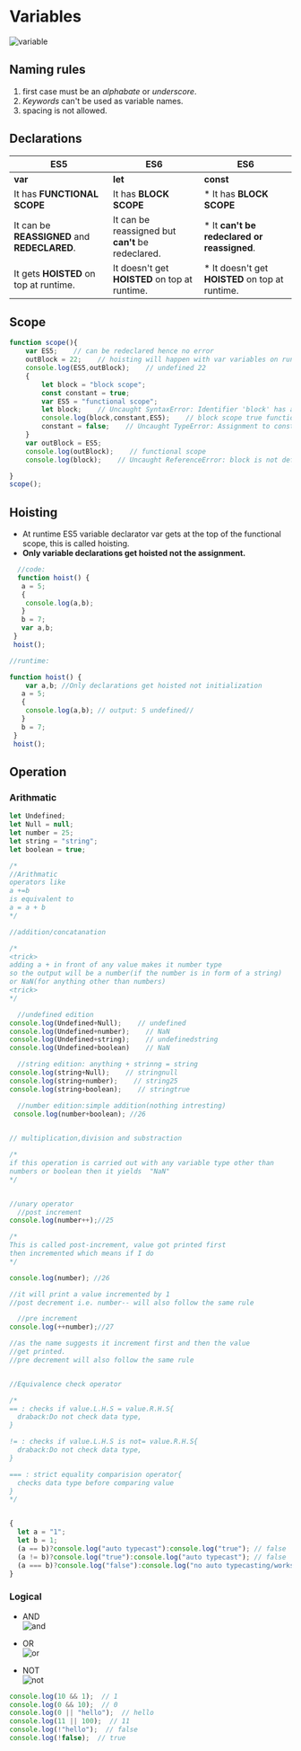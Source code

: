 # Variables

![variable](./images/variable.jpg)  

## Naming rules  

1. first case must be an _alphabate_ or _underscore_.
2. _Keywords_ can't be used as variable names.
3. spacing is not allowed.

## Declarations

| ES5                                          | ES6                                               | ES6                                              |
| -------------------------------------------- | ------------------------------------------------- | ------------------------------------------------ |
| **var**                                      | **let**                                           | **const**                                        |
| It has **FUNCTIONAL SCOPE**                  | It has **BLOCK SCOPE**                            | * It has **BLOCK SCOPE**                         |
| It can be **REASSIGNED** and **REDECLARED**. | It can be reassigned but **can't** be redeclared. | * It **can't be redeclared or reassigned**.      |
| It gets **HOISTED** on top at runtime.       | It doesn't get **HOISTED** on top at runtime.    | * It doesn't get **HOISTED** on top at runtime. |

## Scope

```js
function scope(){
    var ES5;    // can be redeclared hence no error
    outBlock = 22;    // hoisting will happen with var variables on runtime
    console.log(ES5,outBlock);    // undefined 22
    {
        let block = "block scope";
        const constant = true;
        var ES5 = "functional scope";
        let block;    // Uncaught SyntaxError: Identifier 'block' has already been declared
        console.log(block,constant,ES5);    // block scope true functional scope
        constant = false;    // Uncaught TypeError: Assignment to constant variable.
    }
    var outBlock = ES5;
    console.log(outBlock);    // functional scope
    console.log(block);    // Uncaught ReferenceError: block is not defined

}
scope();
```

## Hoisting  

* At runtime ES5 variable declarator var gets at the top of the functional scope, this is called hoisting.
* **Only variable declarations get hoisted not the assignment.**  

 
```js
  //code:            
  function hoist() {
   a = 5;
   {
    console.log(a,b);
   }
   b = 7;
   var a,b;
 }
 hoist();
```  

```js
//runtime:

function hoist() {
    var a,b; //Only declarations get hoisted not initialization
   a = 5;
   {
    console.log(a,b); // output: 5 undefined// 
   }
   b = 7;
 }
 hoist();
```

## Operation  

### Arithmatic  

```js
let Undefined;
let Null = null;
let number = 25;
let string = "string";
let boolean = true;

/*
//Arithmatic
operators like
a +=b 
is equivalent to
a = a + b
*/

//addition/concatanation

/*
<trick>
adding a + in front of any value makes it number type
so the output will be a number(if the number is in form of a string) 
or NaN(for anything other than numbers)
<trick>
*/

  //undefined edition
console.log(Undefined+Null);    // undefined
console.log(Undefined+number);    // NaN
console.log(Undefined+string);    // undefinedstring
console.log(Undefined+boolean)    // NaN

  //string edition: anything + strinng = string
console.log(string+Null);    // stringnull
console.log(string+number);    // string25
console.log(string+boolean);    // stringtrue

  //number edition:simple addition(nothing intresting)
 console.log(number+boolean); //26
 

// multiplication,division and substraction

/*
if this operation is carried out with any variable type other than
numbers or boolean then it yields  "NaN"
*/


//unary operator
  //post increment
console.log(number++);//25

/*
This is called post-increment, value got printed first 
then incremented which means if I do 
*/

console.log(number); //26

//it will print a value incremented by 1
//post decrement i.e. number-- will also follow the same rule

  //pre increment 
console.log(++number);//27

//as the name suggests it increment first and then the value 
//get printed.
//pre decrement will also follow the same rule


//Equivalence check operator

/*
== : checks if value.L.H.S = value.R.H.S{
  draback:Do not check data type,
}

!= : checks if value.L.H.S is not= value.R.H.S{
  draback:Do not check data type,
}

=== : strict equality comparision operator{
  checks data type before comparing value
}
*/


{
  let a = "1";
  let b = 1;
  (a == b)?console.log("auto typecast"):console.log("true"); // false
  (a != b)?console.log("true"):console.log("auto typecast"); // false
  (a === b)?console.log("false"):console.log("no auto typecasting/works perfectly"); // no auto typecasting/works perfectly
}

```

### Logical

* AND  
  ![and](./images/and.jpg)  

* OR  
  ![or](./images/or.jpg)

* NOT  
  ![not](./images/not.jpg)  


```js
console.log(10 && 1);  // 1
console.log(0 && 10);  // 0
console.log(0 || "hello");  // hello
console.log(11 || 100);  // 11
console.log(!"hello");  // false
console.log(!false);  // true
```